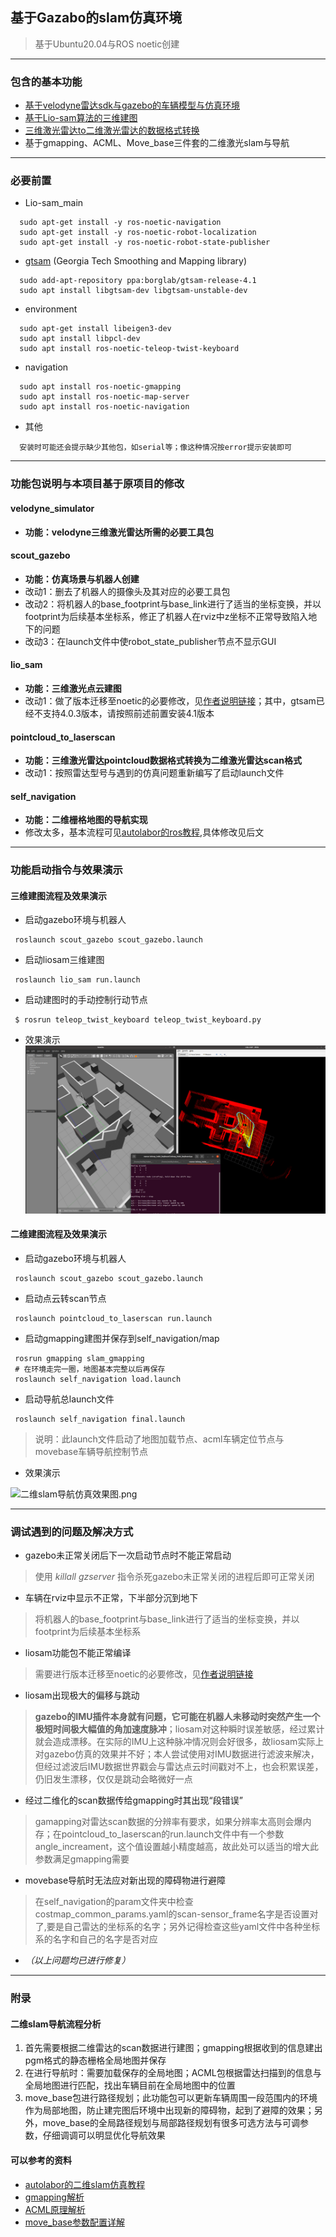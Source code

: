 ## 基于Gazabo的slam仿真环境
> 基于Ubuntu20.04与ROS noetic创建
----------
### 包含的基本功能
* [基于velodyne雷达sdk与gazebo的车辆模型与仿真环境](https://github.com/linzs-online/robot_gazebo/tree/main)
* [基于Lio-sam算法的三维建图](https://github.com/TixiaoShan/LIO-SAM/tree/master)
* [三维激光雷达to二维激光雷达的数据格式转换](https://github.com/zhouyong1234/pointcloud_to_laserscan)
* 基于gmapping、ACML、Move_base三件套的二维激光slam与导航
-------
### 必要前置
* Lio-sam_main
```
  sudo apt-get install -y ros-noetic-navigation
  sudo apt-get install -y ros-noetic-robot-localization
  sudo apt-get install -y ros-noetic-robot-state-publisher
```
- [gtsam](https://gtsam.org/get_started/) (Georgia Tech Smoothing and Mapping library)
```
  sudo add-apt-repository ppa:borglab/gtsam-release-4.1
  sudo apt install libgtsam-dev libgtsam-unstable-dev
```
* environment
```
  sudo apt-get install libeigen3-dev
  sudo apt install libpcl-dev
  sudo apt install ros-noetic-teleop-twist-keyboard
```
* navigation
```
  sudo apt install ros-noetic-gmapping
  sudo apt install ros-noetic-map-server
  sudo apt install ros-noetic-navigation
```
* 其他
```
  安装时可能还会提示缺少其他包，如serial等；像这种情况按error提示安装即可
```
---------
### 功能包说明与本项目基于原项目的修改
#### velodyne_simulator
* **功能：velodyne三维激光雷达所需的必要工具包**
#### scout_gazebo
* **功能：仿真场景与机器人创建**
* 改动1：删去了机器人的摄像头及其对应的必要工具包
* 改动2：将机器人的base_footprint与base_link进行了适当的坐标变换，并以footprint为后续基本坐标系，修正了机器人在rviz中z坐标不正常导致陷入地下的问题
* 改动3：在launch文件中使robot_state_publisher节点不显示GUI
#### lio_sam
* **功能：三维激光点云建图**
* 改动1：做了版本迁移至noetic的必要修改，见[作者说明链接](https://github.com/TixiaoShan/LIO-SAM/issues/206#issuecomment-1095370894)；其中，gtsam已经不支持4.0.3版本，请按照前述前置安装4.1版本
#### pointcloud_to_laserscan
* **功能：三维激光雷达pointcloud数据格式转换为二维激光雷达scan格式**
* 改动1：按照雷达型号与遇到的仿真问题重新编写了启动launch文件
#### self_navigation
* **功能：二维栅格地图的导航实现**
*  修改太多，基本流程可见[autolabor的ros教程](http://www.autolabor.com.cn/book/ROSTutorials/di-7-zhang-ji-qi-ren-dao-822a28-fang-771f29/72-dao-hang-shi-xian.html),具体修改见后文
----------
### 功能启动指令与效果演示
#### 三维建图流程及效果演示
* 启动gazebo环境与机器人
```
 roslaunch scout_gazebo scout_gazebo.launch
```
* 启动liosam三维建图
```
 roslaunch lio_sam run.launch
```
* 启动建图时的手动控制行动节点
```
 $ rosrun teleop_twist_keyboard teleop_twist_keyboard.py
```
* 效果演示
![liosam仿真效果图.png](./markdown_pic/1.png)
#### 二维建图流程及效果演示
* 启动gazebo环境与机器人
```
 roslaunch scout_gazebo scout_gazebo.launch
```
* 启动点云转scan节点
```
 roslaunch pointcloud_to_laserscan run.launch
```
* 启动gmapping建图并保存到self_navigation/map
```
 rosrun gmapping slam_gmapping
 # 在环境走完一圈，地图基本完整以后再保存
 roslaunch self_navigation load.launch
```
* 启动导航总launch文件
```
 roslaunch self_navigation final.launch
```
> 说明：此launch文件启动了地图加载节点、acml车辆定位节点与movebase车辆导航控制节点
* 效果演示
  
![二维slam导航仿真效果图.png](./markdown_pic/2.gif)

-----------------------
### 调试遇到的问题及解决方式
* gazebo未正常关闭后下一次启动节点时不能正常启动
> 使用 *killall gzserver* 指令杀死gazebo未正常关闭的进程后即可正常关闭
* 车辆在rviz中显示不正常，下半部分沉到地下
> 将机器人的base_footprint与base_link进行了适当的坐标变换，并以footprint为后续基本坐标系
* liosam功能包不能正常编译
> 需要进行版本迁移至noetic的必要修改，见[作者说明链接](https://github.com/TixiaoShan/LIO-SAM/issues/206#issuecomment-1095370894)
* liosam出现极大的偏移与跳动
> **gazebo的IMU插件本身就有问题，它可能在机器人未移动时突然产生一个极短时间极大幅值的角加速度脉冲**；liosam对这种瞬时误差敏感，经过累计就会造成漂移。在实际的IMU上这种脉冲情况则会好很多，故liosam实际上对gazebo仿真的效果并不好；本人尝试使用对IMU数据进行滤波来解决，但经过滤波后IMU数据世界戳会与雷达点云时间戳对不上，也会积累误差，仍旧发生漂移，仅仅是跳动会略微好一点
* 经过二维化的scan数据传给gmapping时其出现“段错误”
> gamapping对雷达scan数据的分辨率有要求，如果分辨率太高则会爆内存；在pointcloud_to_laserscan的run.launch文件中有一个参数angle_increament，这个值设置越小精度越高，故此处可以适当的增大此参数满足gmapping需要
* movebase导航时无法应对新出现的障碍物进行避障
> 在self_navigation的param文件夹中检查costmap_common_params.yaml的scan-sensor_frame名字是否设置对了,要是自己雷达的坐标系的名字；另外记得检查这些yaml文件中各种坐标系的名字和自己的名字是否对应
* *（以上问题均已进行修复）*
-----------------
### 附录
#### 二维slam导航流程分析
1. 首先需要根据二维雷达的scan数据进行建图；gmapping根据收到的信息建出pgm格式的静态栅格全局地图并保存
2. 在进行导航时：需要加载保存的全局地图；ACML包根据雷达扫描到的信息与全局地图进行匹配，找出车辆目前在全局地图中的位置
3. move_base包进行路径规划；此功能包可以更新车辆周围一段范围内的环境作为局部地图，防止建完图后环境中出现新的障碍物，起到了避障的效果；另外，move_base的全局路径规划与局部路径规划有很多可选方法与可调参数，仔细调调可以明显优化导航效果
#### 可以参考的资料
* [autolabor的二维slam仿真教程](http://www.autolabor.com.cn/book/ROSTutorials/di-7-zhang-ji-qi-ren-dao-822a28-fang-771f29/72-dao-hang-shi-xian.html)
* [gmapping解析](https://zhuanlan.zhihu.com/p/262287388)
* [ACML原理解析](https://zhuanlan.zhihu.com/p/296615490)
* [move_base参数配置详解](https://blog.csdn.net/weixin_43259286/article/details/107235533)

